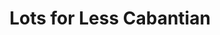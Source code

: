 ---
title: "Lots for Less Cabantian"
url: /davao-city/lots-for-less-cabantian/
shop: department store
---